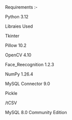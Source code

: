 Requirements :-

Python  3.12

Libraies Used 

  Tkinter
  
  Pillow 10.2
  
  OpenCV 4.10
  
  Face_Reecognition 1.2.3
  
  NumPy 1.26.4
  
  MySQL Connector 9.0
  
  Pickle
  
  /tCSV

MySQL 8.0 Community Edition
